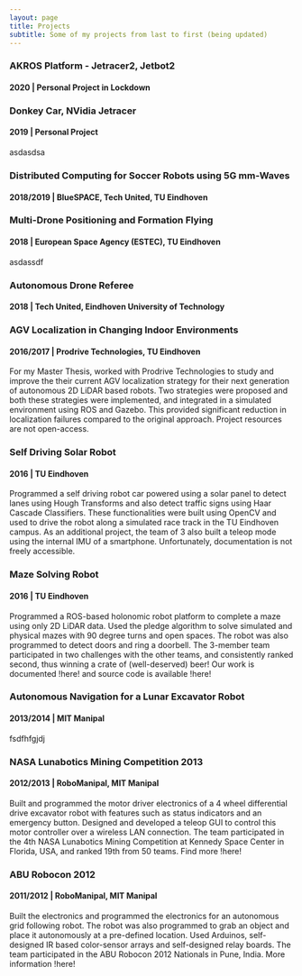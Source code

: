 ```yaml
---
layout: page
title: Projects
subtitle: Some of my projects from last to first (being updated)
---
```


### AKROS Platform - Jetracer2, Jetbot2
#### 2020 | Personal Project in Lockdown

### Donkey Car, NVidia Jetracer
#### 2019 | Personal Project
asdasdsa

### Distributed Computing for Soccer Robots using 5G mm-Waves
#### 2018/2019 | BlueSPACE, Tech United, TU Eindhoven

### Multi-Drone Positioning and Formation Flying
#### 2018 | European Space Agency (ESTEC), TU Eindhoven
asdassdf

### Autonomous Drone Referee
#### 2018 | Tech United, Eindhoven University of Technology

### AGV Localization in Changing Indoor Environments
#### 2016/2017 | Prodrive Technologies, TU Eindhoven
For my Master Thesis, worked with Prodrive Technologies to study and improve the their current AGV localization strategy for their next generation of autonomous 2D LiDAR based robots. Two strategies were proposed and both these strategies were implemented, and integrated in a simulated environment using ROS and Gazebo. This provided significant reduction in localization failures compared to the original approach. Project resources are not open-access.

### Self Driving Solar Robot
#### 2016 | TU Eindhoven
Programmed a self driving robot car powered using a solar panel to detect lanes using Hough Transforms and also detect traffic signs using Haar Cascade Classifiers. These functionalities were built using OpenCV and used to drive the robot along a simulated race track in the TU Eindhoven campus. As an additional project, the team of 3 also built a teleop mode using the internal IMU of a smartphone. Unfortunately, documentation is not freely accessible. 

### Maze Solving Robot
#### 2016 | TU Eindhoven
Programmed a ROS-based holonomic robot platform to complete a maze using only 2D LiDAR data. Used the pledge algorithm to solve simulated and physical mazes with 90 degree turns and open spaces. The robot was also programmed to detect doors and ring a doorbell. The 3-member team participated in two challenges with the other teams, and consistently ranked second, thus winning a crate of (well-deserved) beer! Our work is documented !here! and source code is available !here!

### Autonomous Navigation for a Lunar Excavator Robot
#### 2013/2014 | MIT Manipal
fsdfhfgjdj

### NASA Lunabotics Mining Competition 2013
#### 2012/2013 | RoboManipal, MIT Manipal
Built and programmed the motor driver electronics of a 4 wheel differential drive excavator robot with features such as status indicators and an emergency button. Designed and developed a teleop GUI to control this motor controller over a wireless LAN connection. The team participated in the 4th NASA Lunabotics Mining Competition at Kennedy Space Center in Florida, USA, and ranked 19th from 50 teams. Find more !here!

### ABU Robocon 2012
#### 2011/2012 | RoboManipal, MIT Manipal
Built the electronics and programmed the electronics for an autonomous grid following robot. The robot was also programmed to grab an object and place it autonomously at a pre-defined location. Used Arduinos, self-designed IR based color-sensor arrays and self-designed relay boards. The team participated in the ABU Robocon 2012 Nationals in Pune, India. More information !here!
